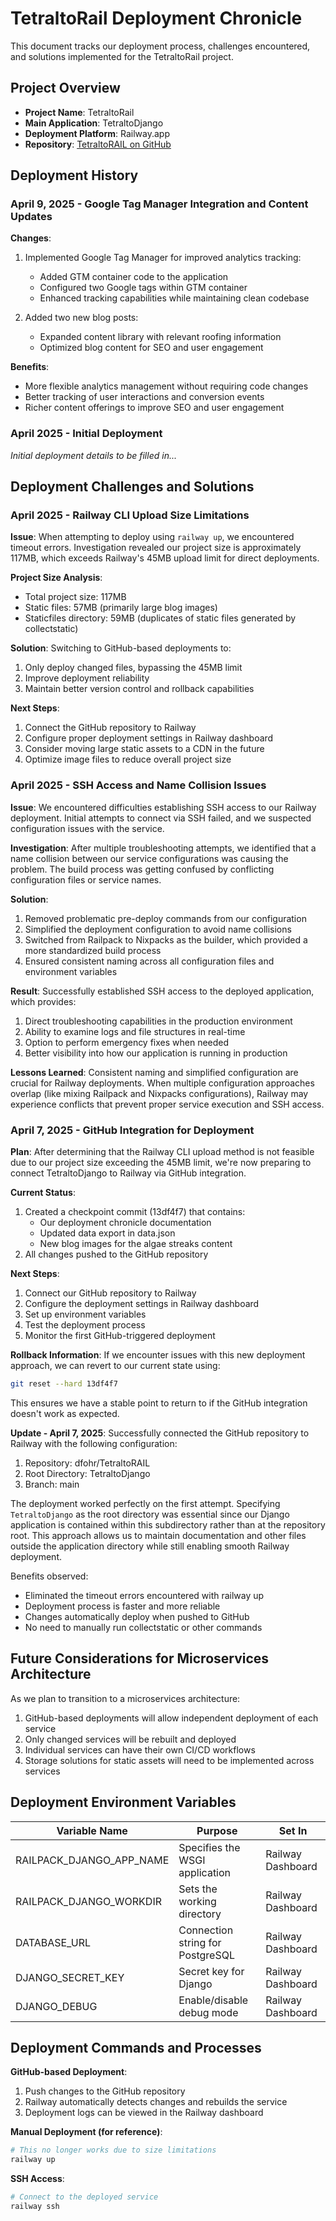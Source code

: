 # TetraltoRail Deployment Chronicle

This document tracks our deployment process, challenges encountered, and solutions implemented for the TetraltoRail project.

## Project Overview

- **Project Name**: TetraltoRail
- **Main Application**: TetraltoDjango
- **Deployment Platform**: Railway.app
- **Repository**: [TetraltoRAIL on GitHub](https://github.com/dfohr/TetraltoRAIL)

## Deployment History

### April 9, 2025 - Google Tag Manager Integration and Content Updates

**Changes**:
1. Implemented Google Tag Manager for improved analytics tracking:
   - Added GTM container code to the application
   - Configured two Google tags within GTM container
   - Enhanced tracking capabilities while maintaining clean codebase

2. Added two new blog posts:
   - Expanded content library with relevant roofing information
   - Optimized blog content for SEO and user engagement

**Benefits**:
- More flexible analytics management without requiring code changes
- Better tracking of user interactions and conversion events
- Richer content offerings to improve SEO and user engagement

### April 2025 - Initial Deployment

_Initial deployment details to be filled in..._

## Deployment Challenges and Solutions

### April 2025 - Railway CLI Upload Size Limitations

**Issue**: 
When attempting to deploy using `railway up`, we encountered timeout errors. Investigation revealed our project size is approximately 117MB, which exceeds Railway's 45MB upload limit for direct deployments.

**Project Size Analysis**:
- Total project size: 117MB
- Static files: 57MB (primarily large blog images)
- Staticfiles directory: 59MB (duplicates of static files generated by collectstatic)

**Solution**:
Switching to GitHub-based deployments to:
1. Only deploy changed files, bypassing the 45MB limit
2. Improve deployment reliability
3. Maintain better version control and rollback capabilities

**Next Steps**:
1. Connect the GitHub repository to Railway
2. Configure proper deployment settings in Railway dashboard
3. Consider moving large static assets to a CDN in the future
4. Optimize image files to reduce overall project size

### April 2025 - SSH Access and Name Collision Issues

**Issue**:
We encountered difficulties establishing SSH access to our Railway deployment. Initial attempts to connect via SSH failed, and we suspected configuration issues with the service.

**Investigation**:
After multiple troubleshooting attempts, we identified that a name collision between our service configurations was causing the problem. The build process was getting confused by conflicting configuration files or service names.

**Solution**:
1. Removed problematic pre-deploy commands from our configuration
2. Simplified the deployment configuration to avoid name collisions
3. Switched from Railpack to Nixpacks as the builder, which provided a more standardized build process
4. Ensured consistent naming across all configuration files and environment variables

**Result**:
Successfully established SSH access to the deployed application, which provides:
1. Direct troubleshooting capabilities in the production environment
2. Ability to examine logs and file structures in real-time
3. Option to perform emergency fixes when needed
4. Better visibility into how our application is running in production

**Lessons Learned**:
Consistent naming and simplified configuration are crucial for Railway deployments. When multiple configuration approaches overlap (like mixing Railpack and Nixpacks configurations), Railway may experience conflicts that prevent proper service execution and SSH access.

### April 7, 2025 - GitHub Integration for Deployment

**Plan**:
After determining that the Railway CLI upload method is not feasible due to our project size exceeding the 45MB limit, we're now preparing to connect TetraltoDjango to Railway via GitHub integration.

**Current Status**:
1. Created a checkpoint commit (13df4f7) that contains:
   - Our deployment chronicle documentation
   - Updated data export in data.json
   - New blog images for the algae streaks content
2. All changes pushed to the GitHub repository

**Next Steps**:
1. Connect our GitHub repository to Railway
2. Configure the deployment settings in Railway dashboard
3. Set up environment variables
4. Test the deployment process
5. Monitor the first GitHub-triggered deployment

**Rollback Information**:
If we encounter issues with this new deployment approach, we can revert to our current state using:
```bash
git reset --hard 13df4f7
```

This ensures we have a stable point to return to if the GitHub integration doesn't work as expected.

**Update - April 7, 2025**:
Successfully connected the GitHub repository to Railway with the following configuration:
1. Repository: dfohr/TetraltoRAIL
2. Root Directory: TetraltoDjango
3. Branch: main

The deployment worked perfectly on the first attempt. Specifying `TetraltoDjango` as the root directory was essential since our Django application is contained within this subdirectory rather than at the repository root. This approach allows us to maintain documentation and other files outside the application directory while still enabling smooth Railway deployment.

Benefits observed:
- Eliminated the timeout errors encountered with railway up
- Deployment process is faster and more reliable
- Changes automatically deploy when pushed to GitHub
- No need to manually run collectstatic or other commands

## Future Considerations for Microservices Architecture

As we plan to transition to a microservices architecture:

1. GitHub-based deployments will allow independent deployment of each service
2. Only changed services will be rebuilt and deployed
3. Individual services can have their own CI/CD workflows
4. Storage solutions for static assets will need to be implemented across services

## Deployment Environment Variables

| Variable Name | Purpose | Set In |
|---------------|---------|--------|
| RAILPACK_DJANGO_APP_NAME | Specifies the WSGI application | Railway Dashboard |
| RAILPACK_DJANGO_WORKDIR | Sets the working directory | Railway Dashboard |
| DATABASE_URL | Connection string for PostgreSQL | Railway Dashboard |
| DJANGO_SECRET_KEY | Secret key for Django | Railway Dashboard |
| DJANGO_DEBUG | Enable/disable debug mode | Railway Dashboard |

## Deployment Commands and Processes

**GitHub-based Deployment**:
1. Push changes to the GitHub repository
2. Railway automatically detects changes and rebuilds the service
3. Deployment logs can be viewed in the Railway dashboard

**Manual Deployment (for reference)**:
```bash
# This no longer works due to size limitations
railway up
```

**SSH Access**:
```bash
# Connect to the deployed service
railway ssh
``` 